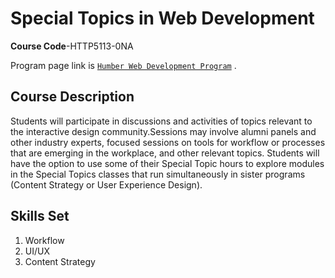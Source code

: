 # Special Topics in Web Development 

**Course Code**-HTTP5113-0NA

Program page link is [`Humber Web Development Program`](https://mediaarts.humber.ca/programs/web-development.html) .

## Course Description

Students will participate in discussions and activities of topics relevant to the interactive design community.Sessions may involve alumni panels and other industry experts, focused sessions on tools for workflow or processes that are emerging in the workplace, and other relevant topics. Students will have the option to use some of their Special Topic hours to explore modules in the Special Topics classes that run simultaneously in sister programs (Content Strategy or User Experience Design).

## Skills Set

1. Workflow
2. UI/UX
3. Content Strategy
